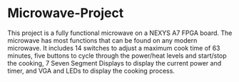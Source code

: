 # Microwave-Project 
This project is a fully functional microwave on a NEXYS A7 FPGA board. 
The microwave has most functions that can be found on any modern microwave. It includes 14 switches to adjust a maximum cook time of 63 minutes, five buttons to cycle through the power/heat levels and start/stop the cooking, 7 Seven Segment Displays to display the current power and timer, and VGA and LEDs to display the cooking process.
